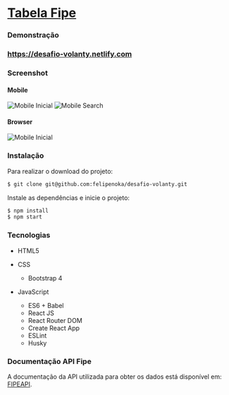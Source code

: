 # [Tabela Fipe](https://desafio-volanty.netlify.com)

### Demonstração

### https://desafio-volanty.netlify.com

### Screenshot

#### Mobile
![Mobile Inicial](https://i.imgur.com/i5fGRxZ.png)
![Mobile Search](https://i.imgur.com/WFBsCo3.png)

#### Browser
![Mobile Inicial](https://i.imgur.com/d9Vuf49.png)

### Instalação

Para realizar o download do projeto:

```sh
$ git clone git@github.com:felipenoka/desafio-volanty.git
```

Instale as dependências e inicie o projeto:

```sh
$ npm install 
$ npm start
```
  
### Tecnologias
- HTML5

- CSS
  - Bootstrap 4
  
- JavaScript
  - ES6 + Babel
  - React JS
  - React Router DOM 
  - Create React App
  - ESLint
  - Husky
  
  
### Documentação API Fipe
A documentação da API utilizada para obter os dados está disponível em: [FIPEAPI](https://fipeapi.appspot.com).
